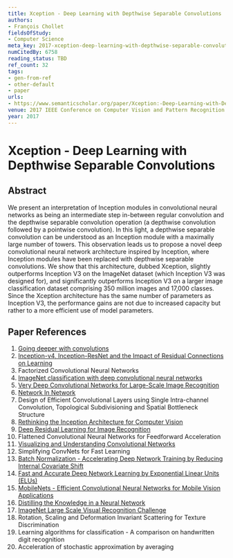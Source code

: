 ```yaml
---
title: Xception - Deep Learning with Depthwise Separable Convolutions
authors:
- François Chollet
fieldsOfStudy:
- Computer Science
meta_key: 2017-xception-deep-learning-with-depthwise-separable-convolutions
numCitedBy: 6758
reading_status: TBD
ref_count: 32
tags:
- gen-from-ref
- other-default
- paper
urls:
- https://www.semanticscholar.org/paper/Xception:-Deep-Learning-with-Depthwise-Separable-Chollet/5b6ec746d309b165f9f9def873a2375b6fb40f3d?sort=total-citations
venue: 2017 IEEE Conference on Computer Vision and Pattern Recognition (CVPR)
year: 2017
---
```


# Xception - Deep Learning with Depthwise Separable Convolutions

## Abstract

We present an interpretation of Inception modules in convolutional neural networks as being an intermediate step in-between regular convolution and the depthwise separable convolution operation (a depthwise convolution followed by a pointwise convolution). In this light, a depthwise separable convolution can be understood as an Inception module with a maximally large number of towers. This observation leads us to propose a novel deep convolutional neural network architecture inspired by Inception, where Inception modules have been replaced with depthwise separable convolutions. We show that this architecture, dubbed Xception, slightly outperforms Inception V3 on the ImageNet dataset (which Inception V3 was designed for), and significantly outperforms Inception V3 on a larger image classification dataset comprising 350 million images and 17,000 classes. Since the Xception architecture has the same number of parameters as Inception V3, the performance gains are not due to increased capacity but rather to a more efficient use of model parameters.

## Paper References

1. [Going deeper with convolutions](2015-going-deeper-with-convolutions.md)
2. [Inception-v4, Inception-ResNet and the Impact of Residual Connections on Learning](2017-inception-v4-inception-resnet-and-the-impact-of-residual-connections-on-learning.md)
3. Factorized Convolutional Neural Networks
4. [ImageNet classification with deep convolutional neural networks](2012-imagenet-classification-with-deep-convolutional-neural-networks.md)
5. [Very Deep Convolutional Networks for Large-Scale Image Recognition](2015-very-deep-convolutional-networks-for-large-scale-image-recognition.md)
6. [Network In Network](2014-network-in-network.md)
7. Design of Efficient Convolutional Layers using Single Intra-channel Convolution, Topological Subdivisioning and Spatial Bottleneck Structure
8. [Rethinking the Inception Architecture for Computer Vision](2016-rethinking-the-inception-architecture-for-computer-vision.md)
9. [Deep Residual Learning for Image Recognition](2016-deep-residual-learning-for-image-recognition.md)
10. Flattened Convolutional Neural Networks for Feedforward Acceleration
11. [Visualizing and Understanding Convolutional Networks](2014-visualizing-and-understanding-convolutional-networks.md)
12. Simplifying ConvNets for Fast Learning
13. [Batch Normalization - Accelerating Deep Network Training by Reducing Internal Covariate Shift](2015-batch-normalization-accelerating-deep-network-training-by-reducing-internal-covariate-shift.md)
14. [Fast and Accurate Deep Network Learning by Exponential Linear Units (ELUs)](2016-fast-and-accurate-deep-network-learning-by-exponential-linear-units-elus.md)
15. [MobileNets - Efficient Convolutional Neural Networks for Mobile Vision Applications](2017-mobilenets-efficient-convolutional-neural-networks-for-mobile-vision-applications.md)
16. [Distilling the Knowledge in a Neural Network](2015-distilling-the-knowledge-in-a-neural-network.md)
17. [ImageNet Large Scale Visual Recognition Challenge](2015-imagenet-large-scale-visual-recognition-challenge.md)
18. Rotation, Scaling and Deformation Invariant Scattering for Texture Discrimination
19. Learning algorithms for classification - A comparison on handwritten digit recognition
20. Acceleration of stochastic approximation by averaging
